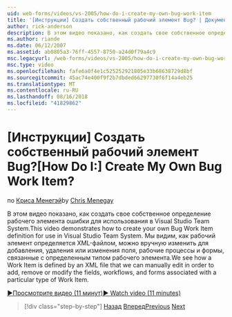 ```yaml
---
uid: web-forms/videos/vs-2005/how-do-i-create-my-own-bug-work-item
title: '[Инструкции] Создать собственный рабочий элемент Bug? | Документы Майкрософт'
author: rick-anderson
description: В этом видео показано, как создать свое собственное определение рабочего элемента ошибки для использования в Visual Studio Team System. Мы видим, как рабочий элемент определяется XML-файлов...
ms.author: riande
ms.date: 06/12/2007
ms.assetid: ab0805a3-76ff-4557-8750-a24d0f79a4c9
msc.legacyurl: /web-forms/videos/vs-2005/how-do-i-create-my-own-bug-work-item
msc.type: video
ms.openlocfilehash: fafe6a0f4e1c525252921805e33b68638729d8bf
ms.sourcegitcommit: 45ac74e400f9f2b7dbded66297730f6f14a4eb25
ms.translationtype: MT
ms.contentlocale: ru-RU
ms.lasthandoff: 08/16/2018
ms.locfileid: "41829862"
---
```

<a name="how-do-i-create-my-own-bug-work-item"></a><span data-ttu-id="9acf1-105">[Инструкции] Создать собственный рабочий элемент Bug?</span><span class="sxs-lookup"><span data-stu-id="9acf1-105">[How Do I:] Create My Own Bug Work Item?</span></span>
====================
<span data-ttu-id="9acf1-106">по [Криса Менегэй](https://twitter.com/CMenegay)</span><span class="sxs-lookup"><span data-stu-id="9acf1-106">by [Chris Menegay](https://twitter.com/CMenegay)</span></span>

<span data-ttu-id="9acf1-107">В этом видео показано, как создать свое собственное определение рабочего элемента ошибки для использования в Visual Studio Team System.</span><span class="sxs-lookup"><span data-stu-id="9acf1-107">This video demonstrates how to create your own Bug Work Item definition for use in Visual Studio Team System.</span></span> <span data-ttu-id="9acf1-108">Мы видим, как рабочий элемент определяется XML-файлом, можно вручную изменить для добавления, удаления или изменения поля, рабочие процессы и формы, связанные с определенным типом рабочего элемента.</span><span class="sxs-lookup"><span data-stu-id="9acf1-108">We see how a Work Item is defined by an XML file that we can manually edit in order to add, remove or modify the fields, workflows, and forms associated with a particular type of Work Item.</span></span>

[<span data-ttu-id="9acf1-109">&#9654;Просмотрите видео (11 минут)</span><span class="sxs-lookup"><span data-stu-id="9acf1-109">&#9654; Watch video (11 minutes)</span></span>](https://channel9.msdn.com/Blogs/ASP-NET-Site-Videos/how-do-i-create-my-own-bug-work-item)

> [!div class="step-by-step"]
> <span data-ttu-id="9acf1-110">[Назад](how-do-i-integrate-defect-tracking-with-testing.md)
> [Вперед](how-do-i-write-code-more-quickly-with-unit-tests.md)</span><span class="sxs-lookup"><span data-stu-id="9acf1-110">[Previous](how-do-i-integrate-defect-tracking-with-testing.md)
[Next](how-do-i-write-code-more-quickly-with-unit-tests.md)</span></span>
